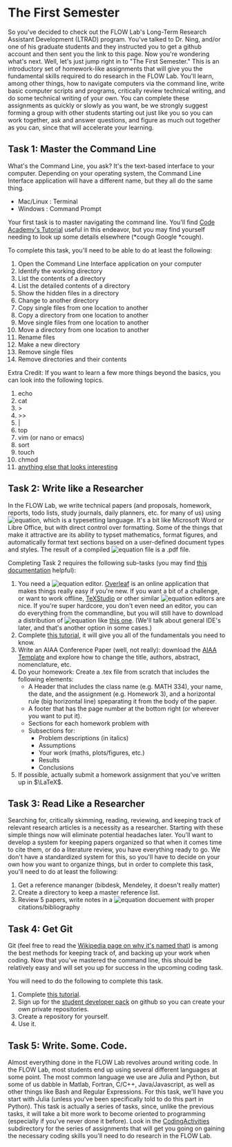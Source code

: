 # The First Semester

So you've decided to check out the FLOW Lab's Long-Term Research Assistant Development (LTRAD) program. You've talked to Dr. Ning, and/or one of his graduate students and they instructed you to get a github account and then sent you the link to this page. Now you're wondering what's next. Well, let's just jump right in to "The First Semester." This is an introductory set of homework-like assignments that will give you the fundamental skills required to do research in the FLOW Lab. You'll learn, among other things, how to navigate computers via the command line, write basic computer scripts and programs, critically review technical writing, and do some technical writing of your own. You can complete these assignments as quickly or slowly as you want, be we strongly suggest forming a group with other students starting out just like you so you can work together, ask and answer questions, and figure as much out together as you can, since that will accelerate your learning.

## Task 1: Master the Command Line
What's the Command Line, you ask? It's the text-based interface to your computer. Depending on your operating system, the Command Line Interface application will have a different name, but they all do the same thing.

- Mac/Linux : Terminal
- Windows : Command Prompt

Your first task is to master navigating the command line. You'll find [Code Academy's Tutorial](https://www.codecademy.com/learn/learn-the-command-line) useful in this endeavor, but you may find yourself needing to look up some details elsewhere (*cough Google *cough).

To complete this task, you'll need to be able to do at least the following:

1. Open the Command Line Interface application on your computer
2. Identify the working directory
3. List the contents of a directory
4. List the detailed contents of a directory
5. Show the hidden files in a directory
6. Change to another directory
7. Copy single files from one location to another
8. Copy a directory from one location to another
9. Move single files from one location to another
10. Move a directory from one location to another
11. Rename files
12. Make a new directory
13. Remove single files
14. Remove directories and their contents

Extra Credit: If you want to learn a few more things beyond the basics, you can look into the following topics.

1. echo
2. cat
3. \>
4. \>>
5. |
6. top
7. vim (or nano or emacs)
8. sort
9. touch
10. chmod
11. [anything else that looks interesting](https://www.codecademy.com/articles/command-line-commands)

## Task 2: Write like a Researcher
In the FLOW Lab, we write technical papers (and proposals, homework, reports, todo lists, study journals, daily planners, etc. for many of us) using ![equation](latex.gif), which is a typesetting language. It's a bit like Microsoft Word or Libre Office, but with direct control over formatting.  Some of the things that make it attractive are its ability to typset mathematics, format figures, and automatically format text sections based on a user-defined document types and styles. The result of a compiled ![equation](latex.gif) file is a .pdf file.

Completing Task 2 requires the following sub-tasks (you may find [this documentation](https://www.overleaf.com/learn) helpful):

1. You need a ![equation](latex.gif) editor. [Overleaf](https://www.overleaf.com/) is an online application that makes things really easy if you're new. If you want a bit of a challenge, or want to work offline, [TeXStudio](https://www.texstudio.org/) or other similar ![equation](latex.gif) editors are nice.  If you're super hardcore, you don't even need an editor, you can do everything from the commandline, but you will still have to download a distribution of ![equation](latex.gif) like [this one](https://tug.org/mactex/mactex-download.html). (We'll talk about general IDE's later, and that's another option in some cases.)
2. Complete [this tutorial](https://www.overleaf.com/learn/latex/Learn_LaTeX_in_30_minutes), it will give you all of the fundamentals you need to know.
3. Write an AIAA Conference Paper (well, not really): download the [AIAA Template](https://www.overleaf.com/latex/templates/latex-template-for-the-preparation-of-papers-for-aiaa-technical-conferences/rsssbwthkptn#.WbgUXMiGNPZ) and explore how to change the title, authors, abstract, nomenclature, etc.
4. Do your homework: Create a .tex file from scratch that includes the following elements:
   - A Header that includes the class name (e.g. MATH 334), your name, the date, and the assignment (e.g. Homework 3), and a horizontal rule (big horizontal line) speparating it from the body of the paper.
   - A footer that has the page number at the bottom right (or wherever you want to put it).
   - Sections for each homework problem with
   - Subsections for:
     - Problem descriptions (in italics)
     - Assumptions
     - Your work (maths, plots/figures, etc.)
     - Results
     - Conclusions
5. If possible, actually submit a homework assignment that you've written up in $\LaTeX$.

## Task 3: Read Like a Researcher
Searching for, critically skimming, reading, reviewing, and keeping track of relevant research articles is a necessity as a researcher. Starting with these simple things now will eliminate potential headaches later. You'll want to develop a system for keeping papers organized so that when it comes time to cite them, or do a literature review, you have everything ready to go.  We don't have a standardized system for this, so you'll have to decide on your own how you want to organize things, but in order to complete this task, you'll need to do at least the following:

1. Get a reference mananger (bibdesk, Mendeley, it doesn't really matter)
2. Create a directory to keep a master reference list.
3. Review 5 papers, write notes in a ![equation](latex.gif) docuement with proper citations/bibliography

## Task 4: Get Git
Git (feel free to read the [Wikipedia page on why it's named that](https://en.wikipedia.org/wiki/Git#Naming)) is among the best methods for keeping track of, and backing up your work when coding. Now that you've mastered the command line, this should be relatively easy and will set you up for success in the upcoming coding task.

You will need to do the following to complete this task.

1. Complete [this tutorial](https://www.codecademy.com/learn/learn-git).
2. Sign up for the [student developer pack](https://education.github.com/pack) on github so you can create your own private repositories.
3. Create a repository for yourself.
4. Use it.

## Task 5: Write. Some. Code.
Almost everything done in the FLOW Lab revolves around writing code. In the FLOW Lab, most students end up using several different languages at some point. The most common language we use are Julia and Python, but some of us dabble in Matlab, Fortran, C/C++, Java/Javascript, as well as other things like Bash and Regular Expressions. For this task, we'll have you start with Julia (unless you've been specifically told to do this part in Python). This task is actually a series of tasks, since, unlike the previous tasks, it will take a bit more work to become oriented to programming (especially if you've never done it before). Look in the [CodingActivities](./CodingActivities) subdirectory for the series of assignments that will get you going on gaining the necessary coding skills you'll need to do research in the FLOW Lab.
